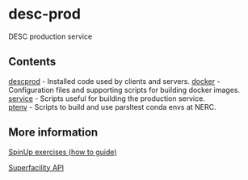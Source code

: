 # desc-prod
DESC production service

## Contents
[descprod](descprod) - Installed code used by clients and servers.
[docker](docker) - Configuration files and supporting scripts for building docker images.  
[service](service) - Scripts useful for building the production service.  
[ptenv](ptenv) - Scripts to build and use parsltest conda envs at NERC.  

## More information

[SpinUp exercises (how to guide)](https://www.dropbox.com/sh/102smpnhmbimg4a/AAA2nNnRWOPYrRi6oq_QLrnYa/Self-Guided%20SpinUp/Self-Guided%20SpinUp%20Exercises.pdf?dl=0)

[Superfacility API](https://docs.nersc.gov/services/sfapi/)
